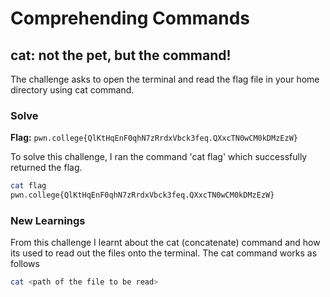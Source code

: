 # Comprehending Commands

## cat: not the pet, but the command!
The challenge asks to open the terminal and read the flag file in your home directory using cat command.

### Solve
**Flag:** `pwn.college{QlKtHqEnF0qhN7zRrdxVbck3feq.QXxcTN0wCM0kDMzEzW}`

To solve this challenge, I ran the command 'cat flag' which successfully returned the flag.

```bash
cat flag
pwn.college{QlKtHqEnF0qhN7zRrdxVbck3feq.QXxcTN0wCM0kDMzEzW}
```

### New Learnings
From this challenge I learnt about the cat (concatenate) command and how its used to read out the files onto the terminal. The cat command works as follows 

```bash
cat <path of the file to be read>
```
